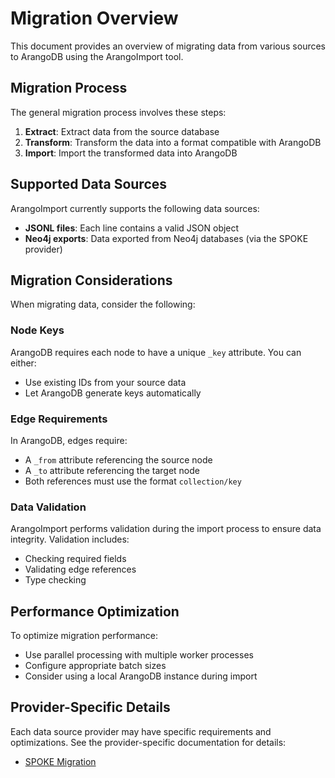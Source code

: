 # Migration Overview

This document provides an overview of migrating data from various sources to ArangoDB using the ArangoImport tool.

## Migration Process

The general migration process involves these steps:

1. **Extract**: Extract data from the source database
2. **Transform**: Transform the data into a format compatible with ArangoDB
3. **Import**: Import the transformed data into ArangoDB

## Supported Data Sources

ArangoImport currently supports the following data sources:

- **JSONL files**: Each line contains a valid JSON object
- **Neo4j exports**: Data exported from Neo4j databases (via the SPOKE provider)

## Migration Considerations

When migrating data, consider the following:

### Node Keys

ArangoDB requires each node to have a unique `_key` attribute. You can either:
- Use existing IDs from your source data
- Let ArangoDB generate keys automatically

### Edge Requirements

In ArangoDB, edges require:
- A `_from` attribute referencing the source node
- A `_to` attribute referencing the target node
- Both references must use the format `collection/key`

### Data Validation

ArangoImport performs validation during the import process to ensure data integrity. Validation includes:
- Checking required fields
- Validating edge references
- Type checking

## Performance Optimization

To optimize migration performance:
- Use parallel processing with multiple worker processes
- Configure appropriate batch sizes
- Consider using a local ArangoDB instance during import

## Provider-Specific Details

Each data source provider may have specific requirements and optimizations. See the provider-specific documentation for details:

- [SPOKE Migration](../case_studies/spoke/migration_analysis.md)
